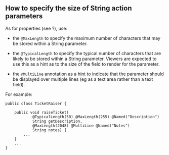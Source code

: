 How to specify the size of String action parameters
---------------------------------------------------

[//]: # (content copied to _user-guide_xxx)

As for properties (see ?), use:

-   the `@MaxLength` to specify the maximum number of characters that
    may be stored within a String parameter.

-   the `@TypicalLength` to specify the typical number of characters
    that are likely to be stored within a String parameter. Viewers are
    expected to use this as a hint as to the size of the field to render
    for the parameter.

-   the `@MultiLine` annotation as a hint to indicate that the parameter
    should be displayed over multiple lines (eg as a text area rather
    than a text field).

For example:

    public class TicketRaiser {

        public void raiseTicket(
                @TypicalLength(50) @MaxLength(255) @Named("Description")
                String getDescription,
                @MaxLength(2048) @MultiLine @Named("Notes")
                String notes) {
            ...
        }
        ...
    }

